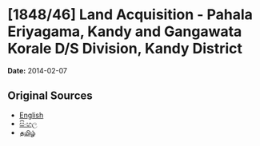 # [1848/46] Land Acquisition - Pahala Eriyagama, Kandy and Gangawata Korale D/S Division, Kandy District

**Date:** 2014-02-07

## Original Sources

- [English](https://documents.gov.lk/view/extra-gazettes/2014/2/1848-46_E.pdf)
- [සිංහල](https://documents.gov.lk/view/extra-gazettes/2014/2/1848-46_S.pdf)
- [தமிழ்](https://documents.gov.lk/view/extra-gazettes/2014/2/1848-46_T.pdf)
